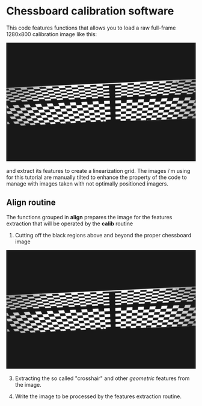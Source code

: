 # Chessboard calibration software

This code features functions that allows you to load a raw full-frame 1280x800 calibration image like this:

![](/images/right_raw.bmp)



and extract its features to create a linearization grid.
The images i'm using for this tutorial are manually tilted to enhance the property of the code to manage with images taken with not optimally positioned imagers.


## Align routine

The functions grouped in **align** prepares the image for the features extraction that will be operated by the **calib** routine

1. Cutting off the black regions above and beyond the proper chessboard image



![](/images/right_tilted.bmp)





3. Extracting the so called "crosshair" and other _geometric_ features from the image. 







5. Write the image to be processed by the features extraction routine.

